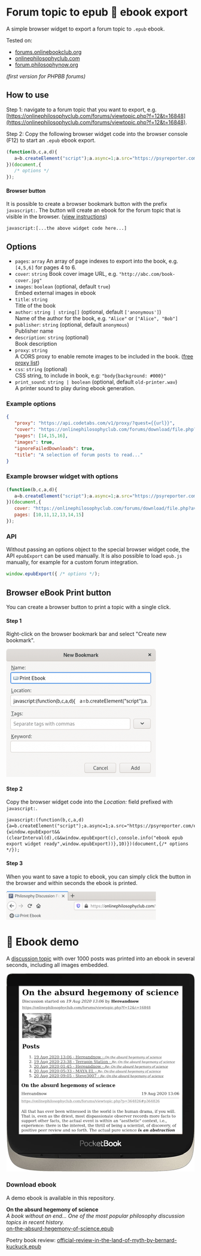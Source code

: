 # Forum topic to epub 📖 ebook export

A simple browser widget to export a forum topic to `.epub` ebook.

Tested on:

- [forums.onlinebookclub.org](https://forums.onlinebookclub.org/)
- [onlinephilosophyclub.com](https://onlinephilosophyclub.com/forums/index.php)
- [forum.philosophynow.org](https://forum.philosophynow.org/)

_(first version for PHPBB forums)_

## How to use

Step 1: navigate to a forum topic that you want to export, e.g. [https://onlinephilosophyclub.com/forums/viewtopic.php?f=12&t=16848](https://onlinephilosophyclub.com/forums/viewtopic.php?f=12&t=16848).


Step 2: Copy the following browser widget code into the browser console (F12) to start an `.epub` ebook export.

```javascript
(function(b,c,a,d){
   a=b.createElement("script");a.async=1;a.src="https://psyreporter.com/epub/epub.js";b.head.appendChild(a);d=setInterval(function(){window.epubExport&&(clearInterval(d),c&&window.epubExport(c),console.info("ebook epub export widget ready",window.epubExport))},10)
})(document,{
   /* options */
});
```

#### Browser button

It is possible to create a browser bookmark button with the prefix `javascript:`. The button will create an ebook for the forum topic that is visible in the browser. ([view instructions](#browser-ebook-print-button))

```text
javascript:[...the above widget code here...]
```

## Options

- `pages`: `array`
    An array of page indexes to export into the book, e.g. `[4,5,6]` for pages 4 to 6.
- `cover`: `string`
    Book cover image URL, e.g. `"http://abc.com/book-cover.jpg"`
- `images`: `boolean` (optional, default `true`)  
    Embed external images in ebook 
- `title`: `string`  
    Title of the book
- `author`: `string | string[]` (optional, default `['anonymous']`)  
    Name of the author for the book, e.g. `"Alice"` or `["Alice", "Bob"]`
- `publisher`: `string` (optional, default `anonymous`)  
    Publisher name
- `description`: `string` (optional)  
    Book description
- `proxy`: `string`  
    A CORS proxy to enable remote images to be included in the book. ([free proxy list](https://gist.github.com/jimmywarting/ac1be6ea0297c16c477e17f8fbe51347))
- `css`: `string` (optional)  
    CSS string, to include in book, e.g: `"body{background: #000}"`
- `print_sound`: `string | boolean` (optional, default `old-printer.wav`)   
    A printer sound to play during ebook generation.

### Example options

```json
{
   "proxy": "https://api.codetabs.com/v1/proxy/?quest={{url}}",
   "cover": "https://onlinephilosophyclub.com/forums/download/file.php?avatar=39661_1389361593.jpg",
   "pages": [14,15,16],
   "images": true,
   "ignoreFailedDownloads": true,
   "title": "A selection of forum posts to read..."
}
```

### Example browser widget with options

```javascript
(function(b,c,a,d){
   a=b.createElement("script");a.async=1;a.src="https://psyreporter.com/epub/epub.js";b.head.appendChild(a);d=setInterval(function(){window.epubExport&&(clearInterval(d),c&&window.epubExport(c),console.info("ebook epub export widget ready",window.epubExport))},10)
})(document,{
   cover: "https://onlinephilosophyclub.com/forums/download/file.php?avatar=39661_1389361593.jpg",
   pages: [10,11,12,13,14,15]
});
```

### API

Without passing an options object to the special browser widget code, the API `epubExport` can be used manually. It is also possible to load `epub.js` manually, for example for a custom forum integration.

```javascript
window.epubExport({ /* options */);
```

## Browser eBook Print button

You can create a browser button to print a topic with a single click.

#### Step 1

Right-click on the browser bookmark bar and select "Create new bookmark".

![Create bookmark](https://github.com/optimalisatie/forum-topic-to-epub-ebook/blob/main/create-bookmark.png?raw=true)


#### Step 2

Copy the browser widget code into the _Location:_ field prefixed with `javascript:`.

```text
javascript:(function(b,c,a,d){a=b.createElement("script");a.async=1;a.src="https://psyreporter.com/epub/epub.js";b.head.appendChild(a);d=setInterval(function(){window.epubExport&&(clearInterval(d),c&&window.epubExport(c),console.info("ebook epub export widget ready",window.epubExport))},10)})(document,{/* options */});
```

#### Step 3

When you want to save a topic to ebook, you can simply click the button in the browser and within seconds the ebook is printed.


![Print eBook](https://github.com/optimalisatie/forum-topic-to-epub-ebook/blob/main/print-ebook-button.png?raw=true)

# 📖 Ebook demo

A [discussion topic](https://onlinephilosophyclub.com/forums/viewtopic.php?f=12&t=16848) with over 1000 posts was printed into an ebook in several seconds, including all images embedded.

![On the absurd hegemony of science - An ebook by [USERNAME]](https://github.com/optimalisatie/forum-topic-to-epub-ebook/blob/main/example-ebook.png?raw=true)

### Download ebook

A demo ebook is available in this repository.

**On the absurd hegemony of science**  
_A book without an end... One of the most popular philosophy discussion topics in recent history._  
[on-the-absurd-hegemony-of-science.epub](https://github.com/optimalisatie/forum-topic-to-epub-ebook/blob/main/on-the-absurd-hegemony-of-science.epub?raw=true)

Poetry book review: [official-review-in-the-land-of-myth-by-bernard-kuckuck.epub](https://github.com/optimalisatie/forum-topic-to-epub-ebook/blob/main/official-review-in-the-land-of-myth-by-bernard-kuckuck.epub?raw=true)

